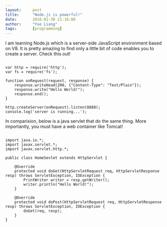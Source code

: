 ```yaml
---
layout:     post
title:      "Node.js is powerful!"
date:       2016-01-30 21:16:00
author:     "Yue Liang"
tags:       [programming]
---
```

I am learning Node.js which is a server-side JavaScript environment based on V8. It is pretty amazing to find only a little bit of code enables you to create a server. Check this out! 

<pre><code class="javascript">
var http = require('http');
var fs = require('fs');

function onRequest(request, response) {
    response.writeHead(200, {"Content-Type": "Text/Plain"});
    response.write("Hello World!");
    response.end();
}

http.createServer(onRequest).listen(8888);
console.log('server is running...');
</code></pre>

In comparision, below is a java servlet that do the same thing. More importantly, you must have a web container like Tomcat!

<pre><code class="java">
import java.io.*;
import javax.servlet.*;
import javax.servlet.http.*;

public class HomeSevlet extends HttpServlet {

    @Override
    protected void doGet(HttpServletRequest req, HttpServletResponse resp) throws ServletException, IOException {
        PrintWriter writer = resp.getWriter();
        writer.println("Hello World!");
    }

    @Override
    protected void doPost(HttpServletRequest req, HttpServletResponse resp) throws ServletException, IOException {
        doGet(req, resp);
    }
}
</code></pre>
